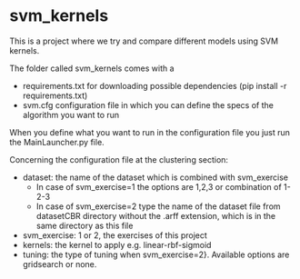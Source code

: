 # svm_kernels
This is a project where we try and compare different models using SVM kernels.

The folder called svm_kernels comes with a  
- requirements.txt for downloading possible dependencies (pip install -r requirements.txt)  
- svm.cfg configuration file in which you can define the specs of the algorithm you want to run  

When you define what you want to run in the configuration file you just run the MainLauncher.py file.  

Concerning the configuration file at the clustering section:
- dataset: the name of the dataset which is combined with svm_exercise  
    - In case of svm_exercise=1 the options are 1,2,3 or combination of 1-2-3  
    - In case of svm_exercise=2 type the name of the dataset file from datasetCBR directory without the .arff extension, which is in the same directory as this file  
- svm_exercise: 1 or 2, the exercises of this project  
- kernels: the kernel to apply e.g. linear-rbf-sigmoid  
- tuning: the type of tuning when svm_exercise=2}. Available options are gridsearch or none.  
